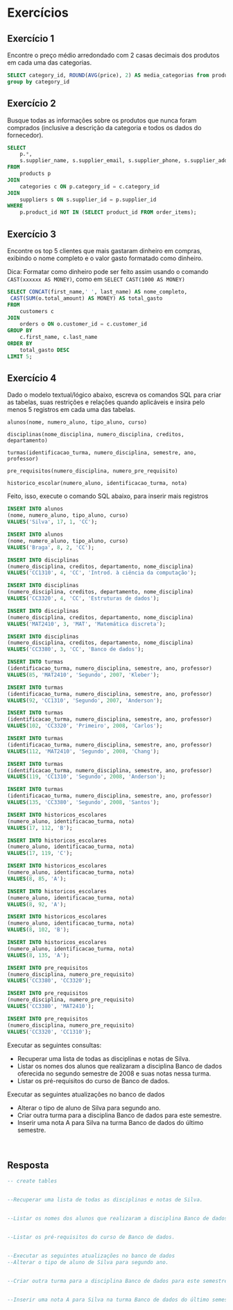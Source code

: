 # Exercícios

## Exercício 1

Encontre o preço médio arredondado com 2 casas decimais dos produtos em cada uma das categorias.

```sql
SELECT category_id, ROUND(AVG(price), 2) AS media_categorias from products
group by category_id

```

## Exercício 2

Busque todas as informações sobre os produtos que nunca foram comprados (inclusive a descrição da categoria e todos os dados do fornecedor).

```sql
SELECT
    p.*,
	s.supplier_name, s.supplier_email, s.supplier_phone, s.supplier_address
FROM
    products p
JOIN
    categories c ON p.category_id = c.category_id
JOIN
	suppliers s ON s.supplier_id = p.supplier_id
WHERE
    p.product_id NOT IN (SELECT product_id FROM order_items);

```

## Exercício 3

Encontre os top 5 clientes que mais gastaram dinheiro em compras, exibindo o nome completo e o valor gasto formatado como dinheiro.

Dica: Formatar como dinheiro pode ser feito assim usando o comando `CAST(xxxxxx AS MONEY)`, como em `SELECT CAST(1000 AS MONEY)`

```sql
SELECT CONCAT(first_name,' ', last_name) AS nome_completo,
 CAST(SUM(o.total_amount) AS MONEY) AS total_gasto
FROM
    customers c
JOIN
    orders o ON o.customer_id = c.customer_id
GROUP BY
    c.first_name, c.last_name
ORDER BY
    total_gasto DESC
LIMIT 5;

```

## Exercício 4

Dado o modelo textual/lógico abaixo, escreva os comandos SQL para criar as tabelas, suas restrições e relações quando aplicáveis e insira pelo menos 5 registros em cada uma das tabelas.

    alunos(nome, numero_aluno, tipo_aluno, curso)

    disciplinas(nome_disciplina, numero_disciplina, creditos, departamento)

    turmas(identificacao_turma, numero_disciplina, semestre, ano, professor)

    pre_requisitos(numero_disciplina, numero_pre_requisito)

    historico_escolar(numero_aluno, identificacao_turma, nota)

Feito, isso, execute o comando SQL abaixo, para inserir mais registros

```sql
INSERT INTO alunos
(nome, numero_aluno, tipo_aluno, curso)
VALUES('Silva', 17, 1, 'CC');

INSERT INTO alunos
(nome, numero_aluno, tipo_aluno, curso)
VALUES('Braga', 8, 2, 'CC');

INSERT INTO disciplinas
(numero_disciplina, creditos, departamento, nome_disciplina)
VALUES('CC1310', 4, 'CC', 'Introd. à ciência da computação');

INSERT INTO disciplinas
(numero_disciplina, creditos, departamento, nome_disciplina)
VALUES('CC3320', 4, 'CC', 'Estruturas de dados');

INSERT INTO disciplinas
(numero_disciplina, creditos, departamento, nome_disciplina)
VALUES('MAT2410', 3, 'MAT', 'Matemática discreta');

INSERT INTO disciplinas
(numero_disciplina, creditos, departamento, nome_disciplina)
VALUES('CC3380', 3, 'CC', 'Banco de dados');

INSERT INTO turmas
(identificacao_turma, numero_disciplina, semestre, ano, professor)
VALUES(85, 'MAT2410', 'Segundo', 2007, 'Kleber');

INSERT INTO turmas
(identificacao_turma, numero_disciplina, semestre, ano, professor)
VALUES(92, 'CC1310', 'Segundo', 2007, 'Anderson');

INSERT INTO turmas
(identificacao_turma, numero_disciplina, semestre, ano, professor)
VALUES(102, 'CC3320', 'Primeiro', 2008, 'Carlos');

INSERT INTO turmas
(identificacao_turma, numero_disciplina, semestre, ano, professor)
VALUES(112, 'MAT2410', 'Segundo', 2008, 'Chang');

INSERT INTO turmas
(identificacao_turma, numero_disciplina, semestre, ano, professor)
VALUES(119, 'CC1310', 'Segundo', 2008, 'Anderson');

INSERT INTO turmas
(identificacao_turma, numero_disciplina, semestre, ano, professor)
VALUES(135, 'CC3380', 'Segundo', 2008, 'Santos');

INSERT INTO historicos_escolares
(numero_aluno, identificacao_turma, nota)
VALUES(17, 112, 'B');

INSERT INTO historicos_escolares
(numero_aluno, identificacao_turma, nota)
VALUES(17, 119, 'C');

INSERT INTO historicos_escolares
(numero_aluno, identificacao_turma, nota)
VALUES(8, 85, 'A');

INSERT INTO historicos_escolares
(numero_aluno, identificacao_turma, nota)
VALUES(8, 92, 'A');

INSERT INTO historicos_escolares
(numero_aluno, identificacao_turma, nota)
VALUES(8, 102, 'B');

INSERT INTO historicos_escolares
(numero_aluno, identificacao_turma, nota)
VALUES(8, 135, 'A');

INSERT INTO pre_requisitos
(numero_disciplina, numero_pre_requisito)
VALUES('CC3380', 'CC3320');

INSERT INTO pre_requisitos
(numero_disciplina, numero_pre_requisito)
VALUES('CC3380', 'MAT2410');

INSERT INTO pre_requisitos
(numero_disciplina, numero_pre_requisito)
VALUES('CC3320', 'CC1310');
```

Executar as seguintes consultas:

- Recuperar uma lista de todas as disciplinas e notas de Silva.
- Listar os nomes dos alunos que realizaram a disciplina Banco de dados oferecida no segundo semestre de 2008 e suas notas nessa turma.
- Listar os pré-requisitos do curso de Banco de dados.

Executar as seguintes atualizações no banco de dados

- Alterar o tipo de aluno de Silva para segundo ano.
- Criar outra turma para a disciplina Banco de dados para este semestre.
- Inserir uma nota A para Silva na turma Banco de dados do último semestre.

&nbsp;

## Resposta

```sql
-- create tables


--Recuperar uma lista de todas as disciplinas e notas de Silva.


--Listar os nomes dos alunos que realizaram a disciplina Banco de dados oferecida no segundo semestre de 2008 e suas notas nessa turma.


--Listar os pré-requisitos do curso de Banco de dados.


--Executar as seguintes atualizações no banco de dados
--Alterar o tipo de aluno de Silva para segundo ano.


--Criar outra turma para a disciplina Banco de dados para este semestre.


--Inserir uma nota A para Silva na turma Banco de dados do último semestre.

```

&nbsp;
